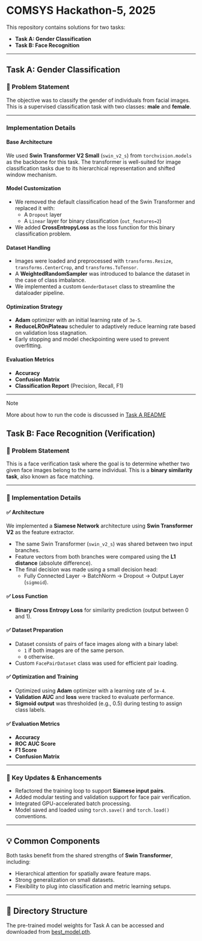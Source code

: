 # COMSYS Hackathon-5, 2025

This repository contains solutions for two tasks:

- **Task A: Gender Classification**
- **Task B: Face Recognition**

---

## Task A: Gender Classification

### 📝 Problem Statement

The objective was to classify the gender of individuals from facial images. This is a supervised classification task with two classes: **male** and **female**.

---

### Implementation Details

#### Base Architecture

We used **Swin Transformer V2 Small** (`swin_v2_s`) from `torchvision.models` as the backbone for this task. The transformer is well-suited for image classification tasks due to its hierarchical representation and shifted window mechanism.

#### Model Customization

- We removed the default classification head of the Swin Transformer and replaced it with:
  - A `Dropout` layer
  - A `Linear` layer for binary classification (`out_features=2`)
- We added **CrossEntropyLoss** as the loss function for this binary classification problem.

#### Dataset Handling

- Images were loaded and preprocessed with `transforms.Resize`, `transforms.CenterCrop`, and `transforms.ToTensor`.
- A **WeightedRandomSampler** was introduced to balance the dataset in the case of class imbalance.
- We implemented a custom `GenderDataset` class to streamline the dataloader pipeline.

#### Optimization Strategy

- **Adam** optimizer with an initial learning rate of `3e-5`.
- **ReduceLROnPlateau** scheduler to adaptively reduce learning rate based on validation loss stagnation.
- Early stopping and model checkpointing were used to prevent overfitting.

#### Evaluation Metrics

- **Accuracy**
- **Confusion Matrix**
- **Classification Report** (Precision, Recall, F1)

---
> [!NOTE]
> More about how to run the code is discussed in [Task A README](https://github.com/AtriSukul1508/Comsys-Hackathon/blob/main/TaskA/README.md)

## Task B: Face Recognition (Verification)

### 📝 Problem Statement

This is a face verification task where the goal is to determine whether two given face images belong to the same individual. This is a **binary similarity task**, also known as face matching.

---

### 🔧 Implementation Details

#### ✅ Architecture

We implemented a **Siamese Network** architecture using **Swin Transformer V2** as the feature extractor.

- The same Swin Transformer (`swin_v2_s`) was shared between two input branches.
- Feature vectors from both branches were compared using the **L1 distance** (absolute difference).
- The final decision was made using a small decision head:
  - Fully Connected Layer → BatchNorm → Dropout → Output Layer (`sigmoid`).

#### ✅ Loss Function

- **Binary Cross Entropy Loss** for similarity prediction (output between 0 and 1).

#### ✅ Dataset Preparation

- Dataset consists of pairs of face images along with a binary label:
  - `1` if both images are of the same person.
  - `0` otherwise.
- Custom `FacePairDataset` class was used for efficient pair loading.

#### ✅ Optimization and Training

- Optimized using **Adam** optimizer with a learning rate of `1e-4`.
- **Validation AUC** and **loss** were tracked to evaluate performance.
- **Sigmoid output** was thresholded (e.g., 0.5) during testing to assign class labels.

#### ✅ Evaluation Metrics

- **Accuracy**
- **ROC AUC Score**
- **F1 Score**
- **Confusion Matrix**

---

### 🔁 Key Updates & Enhancements

- Refactored the training loop to support **Siamese input pairs**.
- Added modular testing and validation support for face pair verification.
- Integrated GPU-accelerated batch processing.
- Model saved and loaded using `torch.save()` and `torch.load()` conventions.

---

## 💡 Common Components

Both tasks benefit from the shared strengths of **Swin Transformer**, including:
- Hierarchical attention for spatially aware feature maps.
- Strong generalization on small datasets.
- Flexibility to plug into classification and metric learning setups.

---

## 📁 Directory Structure


The pre-trained model weights for Task A can be accessed and downloaded from [best_model.pth](https://drive.google.com/file/d/1mB9Lqozewq4QgigvqeLhURdgIKyrKcZD/view?usp=sharing).
